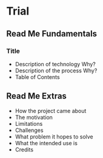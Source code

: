 # Trial

## Read Me Fundamentals
### Title
* Description of technology
Why?
* Description of the process
Why?
* Table of Contents


## Read Me Extras
* How the project came about
* The motivation
* Limitations
* Challenges
* What problem it hopes to solve
* What the intended use is
* Credits

